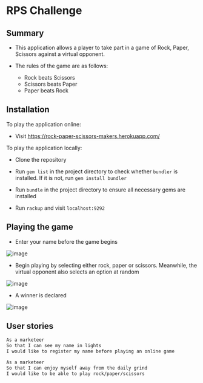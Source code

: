 # RPS Challenge

Summary
-------

* This application allows a player to take part in a game of Rock, Paper, Scissors against a virtual opponent.

* The rules of the game are as follows:
  - Rock beats Scissors
  - Scissors beats Paper
  - Paper beats Rock

Installation
-------
To play the application online:
* Visit https://rock-paper-scissors-makers.herokuapp.com/

To play the application locally:

* Clone the repository

* Run `gem list` in the project directory to check whether `bundler` is installed. If it is not, run `gem install bundler`

* Run `bundle` in the project directory to ensure all necessary gems are installed

* Run `rackup` and visit `localhost:9292`

Playing the game
-------

* Enter your name before the game begins

![image](https://user-images.githubusercontent.com/29439776/36079105-6b78c4a0-0f77-11e8-9d90-0aeb302cbf5c.png)


* Begin playing by selecting either rock, paper or scissors. Meanwhile, the virtual opponent also selects an option at random

![image](https://user-images.githubusercontent.com/29439776/36079118-7cbdb072-0f77-11e8-8609-b9a762471772.png)

* A winner is declared

![image](https://user-images.githubusercontent.com/29439776/36079132-a0f4f5ea-0f77-11e8-9744-5131e7eba0c2.png)


User stories
----
```sh
As a marketeer
So that I can see my name in lights
I would like to register my name before playing an online game

As a marketeer
So that I can enjoy myself away from the daily grind
I would like to be able to play rock/paper/scissors

```